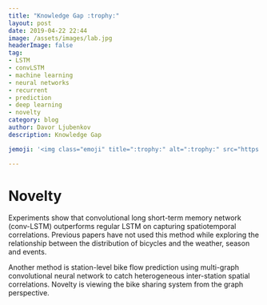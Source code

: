 ```yaml
---
title: "Knowledge Gap :trophy:"
layout: post
date: 2019-04-22 22:44
image: /assets/images/lab.jpg
headerImage: false
tag:
- LSTM
- convLSTM
- machine learning
- neural networks
- recurrent
- prediction
- deep learning
- novelty
category: blog
author: Davor Ljubenkov
description: Knowledge Gap

jemoji: '<img class="emoji" title=":trophy:" alt=":trophy:" src="https://assets.github.com/images/icons/emoji/unicode/1f3c6.png" height="20" width="20" align="absmiddle">'

---
```



# Novelty

Experiments show that convolutional long short-term memory network (conv-LSTM) outperforms regular LSTM on capturing spatiotemporal correlations. Previous papers have not used this method while exploring the relationship between the distribution of bicycles and the weather, season and events. 

Another method is station-level bike flow prediction using multi-graph convolutional neural network to catch heterogeneous inter-station spatial correlations. Novelty is viewing the bike sharing system from the graph perspective.
